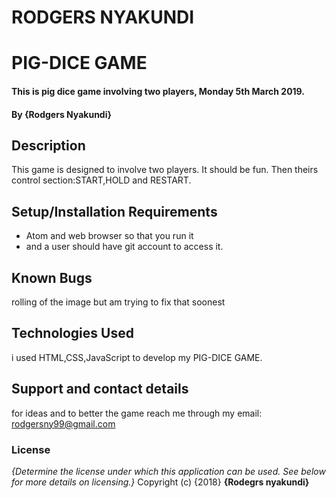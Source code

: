 # RODGERS NYAKUNDI
# PIG-DICE GAME
#### This is pig dice game involving two players, Monday 5th March 2019.
#### By **{Rodgers Nyakundi}**
## Description
This game is designed to involve two players. It should be fun. Then theirs control section:START,HOLD and RESTART.
## Setup/Installation Requirements
* Atom and web browser so that you run it
* and a user should have git account to access it.

## Known Bugs
rolling of the image but am trying to fix that soonest
## Technologies Used
i used HTML,CSS,JavaScript to develop my PIG-DICE GAME.
## Support and contact details
for ideas and to better the game reach me through my email: rodgersny99@gmail.com
### License
*{Determine the license under which this application can be used.  See below for more details on licensing.}*
Copyright (c) {2018} **{Rodegrs nyakundi}**
